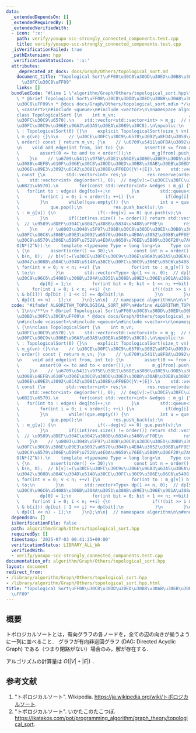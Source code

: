 ```yaml
---
data:
  _extendedDependsOn: []
  _extendedRequiredBy: []
  _extendedVerifiedWith:
  - icon: ':x:'
    path: verify/yosupo-scc-strongly_connected_components.test.cpp
    title: verify/yosupo-scc-strongly_connected_components.test.cpp
  _isVerificationFailed: true
  _pathExtension: hpp
  _verificationStatusIcon: ':x:'
  attributes:
    _deprecated_at_docs: docs/Graph/Others/topological_sort.md
    document_title: "Topological Sort\uFF08\u30C8\u30DD\u30ED\u30B8\u30AB\u30EB\u30BD\
      \u30FC\u30C8\uFF09"
    links: []
  bundledCode: "#line 1 \"algorithm/Graph/Others/topological_sort.hpp\"\n\n\n\n/**\n\
    \ * @brief Topological Sort\uFF08\u30C8\u30DD\u30ED\u30B8\u30AB\u30EB\u30BD\u30FC\
    \u30C8\uFF09\n * @docs docs/Graph/Others/topological_sort.md\n */\n\n#include\
    \ <cassert>\n#include <queue>\n#include <vector>\n\nnamespace algorithm {\n\n\
    class TopologicalSort {\n    int m_vn;                            // m_vn:=(\u30CE\
    \u30FC\u30C9\u6570).\n    std::vector<std::vector<int> > m_g;  // m_g[v]:=(\u30CE\
    \u30FC\u30C9v\u306E\u96A3\u63A5\u30EA\u30B9\u30C8).\n\npublic:\n    TopologicalSort()\
    \ : TopologicalSort(0) {}\n    explicit TopologicalSort(size_t vn) : m_vn(vn),\
    \ m_g(vn) {}\n\n    // \u30CE\u30FC\u30C9\u6570\u3092\u8FD4\u3059\uFF0E\n    int\
    \ order() const { return m_vn; }\n    // \u6709\u5411\u8FBA\u3092\u5F35\u308B\uFF0E\
    \n    void add_edge(int from, int to) {\n        assert(0 <= from and from < order());\n\
    \        assert(0 <= to and to < order());\n        m_g[from].push_back(to);\n\
    \    }\n    // \u6709\u5411\u975E\u5DE1\u56DE\u30B0\u30E9\u30D5\u306B\u5BFE\u3059\
    \u308B\u4EFB\u610F\u306E\u30C8\u30DD\u30ED\u30B8\u30AB\u30EB\u30BD\u30FC\u30C8\
    \u306E\u89E3\u3092\u6C42\u3081\u308B\uFF0EO(|V|+|E|).\n    std::vector<int> topological_sort()\
    \ const {\n        std::vector<int> res;\n        res.reserve(order());\n    \
    \    std::vector<int> deg(order(), 0);  // deg[v]:=(\u30CE\u30FC\u30C9v\u306E\u5165\
    \u6B21\u6570).\n        for(const std::vector<int> &edges : m_g) {\n         \
    \   for(int to : edges) deg[to]++;\n        }\n        std::queue<int> que;\n\
    \        for(int i = 0; i < order(); ++i) {\n            if(deg[i] == 0) que.push(i);\n\
    \        }\n        while(!que.empty()) {\n            int u = que.front();\n\
    \            que.pop();\n            res.push_back(u);\n            for(int v\
    \ : m_g[u]) {\n                if(--deg[v] == 0) que.push(v);\n            }\n\
    \        }\n        if((int)res.size() != order()) return std::vector<int>();\
    \  // \u9589\u8DEF\u304C\u3042\u308B\u5834\u5408\uFF0E\n        return res;\n\
    \    }\n    // \u8003\u3048\u5F97\u308B\u30C8\u30DD\u30ED\u30B8\u30AB\u30EB\u30BD\
    \u30FC\u30C8\u306E\u89E3\u3092\u6570\u3048\u4E0A\u3052\u308B\uFF0E\u30CE\u30FC\
    \u30C9\u6570\u306E\u5B9F\u7528\u4E0A\u9650\u76EE\u5B89\u306F20\u7A0B\u5EA6\uFF0E\
    O(N*(2^N)).\n    template <typename Type = long long>\n    Type count_up() const\
    \ {\n        assert(order() <= 30);\n        const int n = order();\n        std::vector<int>\
    \ b(n, 0);  // b[v]:=(\u30CE\u30FC\u30C9v\u306E\u96A3\u63A5\u30EA\u30B9\u30C8\u306B\
    \u3042\u308B\u884C\u304D\u5148\u30CE\u30FC\u30C9\u306E\u96C6\u5408).\n       \
    \ for(int v = 0; v < n; ++v) {\n            for(int to : m_g[v]) b[v] |= 1 <<\
    \ to;\n        }\n        std::vector<Type> dp(1 << n, 0);  // dp[S]:=(\u30CE\u30FC\
    \u30C9\u96C6\u5408S\u306B\u304A\u3051\u308B\u89E3\u306E\u901A\u308A\u6570).\n\
    \        dp[0] = 1;\n        for(int bit = 0; bit < 1 << n; ++bit) {\n       \
    \     for(int i = 0; i < n; ++i) {\n                if(!(bit >> i & 1) and !(bit\
    \ & b[i])) dp[bit | 1 << i] += dp[bit];\n            }\n        }\n        return\
    \ dp[(1 << n) - 1];\n    }\n};\n\n}  // namespace algorithm\n\n\n"
  code: "#ifndef ALGORITHM_TOPOLOGICAL_SORT_HPP\n#define ALGORITHM_TOPOLOGICAL_SORT_HPP\
    \ 1\n\n/**\n * @brief Topological Sort\uFF08\u30C8\u30DD\u30ED\u30B8\u30AB\u30EB\
    \u30BD\u30FC\u30C8\uFF09\n * @docs docs/Graph/Others/topological_sort.md\n */\n\
    \n#include <cassert>\n#include <queue>\n#include <vector>\n\nnamespace algorithm\
    \ {\n\nclass TopologicalSort {\n    int m_vn;                            // m_vn:=(\u30CE\
    \u30FC\u30C9\u6570).\n    std::vector<std::vector<int> > m_g;  // m_g[v]:=(\u30CE\
    \u30FC\u30C9v\u306E\u96A3\u63A5\u30EA\u30B9\u30C8).\n\npublic:\n    TopologicalSort()\
    \ : TopologicalSort(0) {}\n    explicit TopologicalSort(size_t vn) : m_vn(vn),\
    \ m_g(vn) {}\n\n    // \u30CE\u30FC\u30C9\u6570\u3092\u8FD4\u3059\uFF0E\n    int\
    \ order() const { return m_vn; }\n    // \u6709\u5411\u8FBA\u3092\u5F35\u308B\uFF0E\
    \n    void add_edge(int from, int to) {\n        assert(0 <= from and from < order());\n\
    \        assert(0 <= to and to < order());\n        m_g[from].push_back(to);\n\
    \    }\n    // \u6709\u5411\u975E\u5DE1\u56DE\u30B0\u30E9\u30D5\u306B\u5BFE\u3059\
    \u308B\u4EFB\u610F\u306E\u30C8\u30DD\u30ED\u30B8\u30AB\u30EB\u30BD\u30FC\u30C8\
    \u306E\u89E3\u3092\u6C42\u3081\u308B\uFF0EO(|V|+|E|).\n    std::vector<int> topological_sort()\
    \ const {\n        std::vector<int> res;\n        res.reserve(order());\n    \
    \    std::vector<int> deg(order(), 0);  // deg[v]:=(\u30CE\u30FC\u30C9v\u306E\u5165\
    \u6B21\u6570).\n        for(const std::vector<int> &edges : m_g) {\n         \
    \   for(int to : edges) deg[to]++;\n        }\n        std::queue<int> que;\n\
    \        for(int i = 0; i < order(); ++i) {\n            if(deg[i] == 0) que.push(i);\n\
    \        }\n        while(!que.empty()) {\n            int u = que.front();\n\
    \            que.pop();\n            res.push_back(u);\n            for(int v\
    \ : m_g[u]) {\n                if(--deg[v] == 0) que.push(v);\n            }\n\
    \        }\n        if((int)res.size() != order()) return std::vector<int>();\
    \  // \u9589\u8DEF\u304C\u3042\u308B\u5834\u5408\uFF0E\n        return res;\n\
    \    }\n    // \u8003\u3048\u5F97\u308B\u30C8\u30DD\u30ED\u30B8\u30AB\u30EB\u30BD\
    \u30FC\u30C8\u306E\u89E3\u3092\u6570\u3048\u4E0A\u3052\u308B\uFF0E\u30CE\u30FC\
    \u30C9\u6570\u306E\u5B9F\u7528\u4E0A\u9650\u76EE\u5B89\u306F20\u7A0B\u5EA6\uFF0E\
    O(N*(2^N)).\n    template <typename Type = long long>\n    Type count_up() const\
    \ {\n        assert(order() <= 30);\n        const int n = order();\n        std::vector<int>\
    \ b(n, 0);  // b[v]:=(\u30CE\u30FC\u30C9v\u306E\u96A3\u63A5\u30EA\u30B9\u30C8\u306B\
    \u3042\u308B\u884C\u304D\u5148\u30CE\u30FC\u30C9\u306E\u96C6\u5408).\n       \
    \ for(int v = 0; v < n; ++v) {\n            for(int to : m_g[v]) b[v] |= 1 <<\
    \ to;\n        }\n        std::vector<Type> dp(1 << n, 0);  // dp[S]:=(\u30CE\u30FC\
    \u30C9\u96C6\u5408S\u306B\u304A\u3051\u308B\u89E3\u306E\u901A\u308A\u6570).\n\
    \        dp[0] = 1;\n        for(int bit = 0; bit < 1 << n; ++bit) {\n       \
    \     for(int i = 0; i < n; ++i) {\n                if(!(bit >> i & 1) and !(bit\
    \ & b[i])) dp[bit | 1 << i] += dp[bit];\n            }\n        }\n        return\
    \ dp[(1 << n) - 1];\n    }\n};\n\n}  // namespace algorithm\n\n#endif\n"
  dependsOn: []
  isVerificationFile: false
  path: algorithm/Graph/Others/topological_sort.hpp
  requiredBy: []
  timestamp: '2025-07-03 00:41:25+09:00'
  verificationStatus: LIBRARY_ALL_WA
  verifiedWith:
  - verify/yosupo-scc-strongly_connected_components.test.cpp
documentation_of: algorithm/Graph/Others/topological_sort.hpp
layout: document
redirect_from:
- /library/algorithm/Graph/Others/topological_sort.hpp
- /library/algorithm/Graph/Others/topological_sort.hpp.html
title: "Topological Sort\uFF08\u30C8\u30DD\u30ED\u30B8\u30AB\u30EB\u30BD\u30FC\u30C8\
  \uFF09"
---
```

## 概要

トポロジカルソートとは，有向グラフの各ノードを，全ての辺の向きが揃うように一列に並べること．
グラフが有向非巡回グラフ (DAG: Directed Acyclic Graph) である（つまり閉路がない）場合のみ，解が存在する．

アルゴリズムの計算量は $O(\lvert V \rvert + \lvert E \rvert)$ ．


## 参考文献

1. "トポロジカルソート". Wikipedia. <https://ja.wikipedia.org/wiki/トポロジカルソート>.
1. "トポロジカルソート". いかたこのたこつぼ. <https://ikatakos.com/pot/programming_algorithm/graph_theory/topological_sort>.
